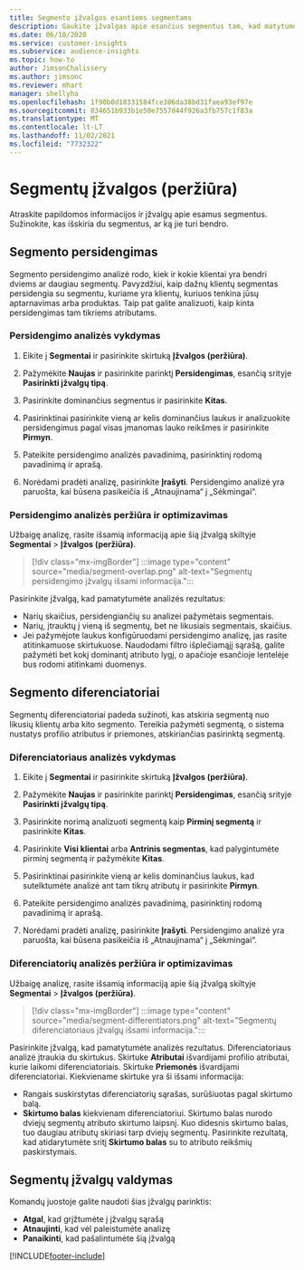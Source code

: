 ```yaml
---
title: Segmento įžvalgos esantiems segmentams
description: Gaukite įžvalgas apie esančius segmentus tam, kad matytumėte skirtumus ir panašumus.
ms.date: 06/10/2020
ms.service: customer-insights
ms.subservice: audience-insights
ms.topic: how-to
author: JimsonChalissery
ms.author: jimsonc
ms.reviewer: mhart
manager: shellyha
ms.openlocfilehash: 1f90b0d18331584fce306da38bd31faea93ef97e
ms.sourcegitcommit: 834651b933b1e50e7557d44f926a3fb757c1f83a
ms.translationtype: MT
ms.contentlocale: lt-LT
ms.lasthandoff: 11/02/2021
ms.locfileid: "7732322"
---
```

# <a name="segment-insights-preview"></a>Segmentų įžvalgos (peržiūra)

Atraskite papildomos informacijos ir įžvalgų apie esamus segmentus. Sužinokite, kas išskiria du segmentus, ar ką jie turi bendro.

## <a name="segment-overlap"></a>Segmento persidengimas

Segmento persidengimo analizė rodo, kiek ir kokie klientai yra bendri dviems ar daugiau segmentų. Pavyzdžiui, kaip dažnų klientų segmentas persidengia su segmentu, kuriame yra klientų, kuriuos tenkina jūsų aptarnavimas arba produktas.
Taip pat galite analizuoti, kaip kinta persidengimas tam tikriems atributams.

### <a name="run-an-overlap-analysis"></a>Persidengimo analizės vykdymas

1. Eikite į **Segmentai** ir pasirinkite skirtuką **Įžvalgos (peržiūra)**.

1. Pažymėkite **Naujas** ir pasirinkite parinktį **Persidengimas**, esančią srityje **Pasirinkti įžvalgų tipą**.

1. Pasirinkite dominančius segmentus ir pasirinkite **Kitas**.

1. Pasirinktinai pasirinkite vieną ar kelis dominančius laukus ir analizuokite persidengimus pagal visas įmanomas lauko reikšmes ir pasirinkite **Pirmyn**.

1. Pateikite persidengimo analizės pavadinimą, pasirinktinį rodomą pavadinimą ir aprašą.

1. Norėdami pradėti analizę, pasirinkite **Įrašyti**. Persidengimo analizė yra paruošta, kai būsena pasikeičia iš „Atnaujinama“ į „Sėkmingai“.

### <a name="view-and-optimize-an-overlap-analysis"></a>Persidengimo analizės peržiūra ir optimizavimas

Užbaigę analizę, rasite išsamią informaciją apie šią įžvalgą skiltyje **Segmentai** > **Įžvalgos (peržiūra)**.

> [!div class="mx-imgBorder"]
> :::image type="content" source="media/segment-overlap.png" alt-text="Segmentų persidengimo įžvalgų išsami informacija.":::

Pasirinkite įžvalgą, kad pamatytumėte analizės rezultatus:

- Narių skaičius, persidengiančių su analizei pažymėtais segmentais.
- Narių, įtrauktų į vieną iš segmentų, bet ne likusiais segmentais, skaičius.
- Jei pažymėjote laukus konfigūruodami persidengimo analizę, jas rasite atitinkamuose skirtukuose. Naudodami filtro išplečiamąjį sąrašą, galite pažymėti bet kokį dominantį atributo lygį, o apačioje esančioje lentelėje bus rodomi atitinkami duomenys.

## <a name="segment-differentiators"></a>Segmento diferenciatoriai

Segmentų diferenciatoriai padeda sužinoti, kas atskiria segmentą nuo likusių klientų arba kito segmento. Tereikia pažymėti segmentą, o sistema nustatys profilio atributus ir priemones, atskiriančias pasirinktą segmentą.

### <a name="run-a-differentiator-analysis"></a>Diferenciatoriaus analizės vykdymas

1. Eikite į **Segmentai** ir pasirinkite skirtuką **Įžvalgos (peržiūra)**.

1. Pažymėkite **Naujas** ir pasirinkite parinktį **Persidengimas**, esančią srityje **Pasirinkti įžvalgų tipą**.

1. Pasirinkite norimą analizuoti segmentą kaip **Pirminį segmentą** ir pasirinkite **Kitas**.

1. Pasirinkite **Visi klientai** arba **Antrinis segmentas**, kad palygintumėte pirminį segmentą ir pažymėkite **Kitas**.

1. Pasirinktinai pasirinkite vieną ar kelis dominančius laukus, kad sutelktumėte analizė ant tam tikrų atributų ir pasirinkite **Pirmyn**.

1. Pateikite persidengimo analizės pavadinimą, pasirinktinį rodomą pavadinimą ir aprašą.

1. Norėdami pradėti analizę, pasirinkite **Įrašyti**. Persidengimo analizė yra paruošta, kai būsena pasikeičia iš „Atnaujinama“ į „Sėkmingai“.

### <a name="view-and-optimize-a-differentiators-analysis"></a>Diferenciatorių analizės peržiūra ir optimizavimas

Užbaigę analizę, rasite išsamią informaciją apie šią įžvalgą skiltyje **Segmentai** > **Įžvalgos (peržiūra)**.

> [!div class="mx-imgBorder"]
> :::image type="content" source="media/segment-differentiators.png" alt-text="Segmentų diferenciatoriaus įžvalgų išsami informacija.":::

Pasirinkite įžvalgą, kad pamatytumėte analizės rezultatus. Diferenciatoriaus analizė įtraukia du skirtukus. Skirtuke **Atributai** išvardijami profilio atributai, kurie laikomi diferenciatoriais. Skirtuke **Priemonės** išvardijami diferenciatoriai. Kiekviename skirtuke yra ši išsami informacija:

- Rangais suskirstytas diferenciatorių sąrašas, surūšiuotas pagal skirtumo balą.
- **Skirtumo balas** kiekvienam diferenciatoriui. Skirtumo balas nurodo dviejų segmentų atributo skirtumo laipsnį. Kuo didesnis skirtumo balas, tuo daugiau atributų skiriasi tarp dviejų segmentų. Pasirinkite rezultatą, kad atidarytumėte sritį **Skirtumo balas** su to atributo reikšmių paskirstymais.

## <a name="manage-segment-insights"></a>Segmentų įžvalgų valdymas

Komandų juostoje galite naudoti šias įžvalgų parinktis:

- **Atgal**, kad grįžtumėte į įžvalgų sąrašą
- **Atnaujinti**, kad vėl paleistumėte analizę
- **Panaikinti**, kad pašalintumėte šią įžvalgą


[!INCLUDE[footer-include](../includes/footer-banner.md)]
